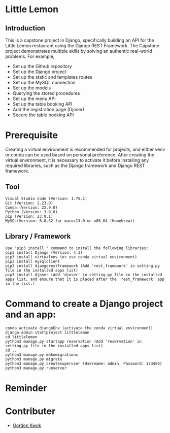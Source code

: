 # Little Lemon

## Introduction
This is a capstone project in Django, specifically building an API for the Little Lemon restaurant using the Django REST Framework. The Capstone project demonstrates multiple skills by solving an authentic real-world problems. For example, 

- Set up the Github repository
- Set up the Django project
- Set up the static and templates routes
- Set up the MySQL connection
- Set up the models
- Querying the stored procedures
- Set up the menu API
- Set up the table booking API
- Add the registration page (Djoser)
- Secure the table booking API


# Prerequisite
Creating a virtual environment is recommended for projects, and either venv or conda can be used based on personal preference. After creating the virtual environment, it is necessary to activate it before installing any required libraries, such as the Django framework and Django REST framework.

## Tool
```
Visual Studio Code (Version: 1.75.1)
Git (Version: 2.23.0)
Conda (Version: 22.9.0)
Python (Version: 3.9.6)
pip (Version: 23.0.1)
MySQL(Version: 8.0.32 for macos13.0 on x86_64 (Homebrew))
```

## Library / Framework
```
Use "pip3 install " command to install the following libraries:
pip3 install Django (Version: 4.1)
pip3 install virtualenv (or use conda virtual environment)
pip3 install mysqlclient 
pip3 install djangorestframework (Add 'rest_framework' in setting.py file in the installed apps list)
pip3 install djoser (Add 'djoser' in setting.py file in the installed apps list, and ensure that it is placed after the 'rest_framework' app in the list.)
```

# Command to create a Django project and an app:
```
conda activate djangoEnv (activate the conda virtual environment)
django-admin startproject littlelemon
cd littlelemon
python3 manage.py startapp reservation (Add 'reservation' in setting.py file in the installed apps list)
cd ..
python3 manage.py makemigrations
python3 manage.py migrate
python3 manage.py createsuperuser (Username: admin, Password: 123456)
python3 manage.py runserver
```

# Reminder


# Contributer
- [Gordon Kwok](https://www.linkedin.com/in/gordonkwokch/)